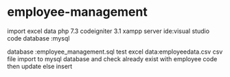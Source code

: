 # employee-management
import excel data
php 7.3 codeigniter 3.1 xampp server ide:visual studio code database :mysql

database :employee_management.sql
test excel data:employeedata.csv
csv file import to mysql database and check already exist with employee code then update else insert
